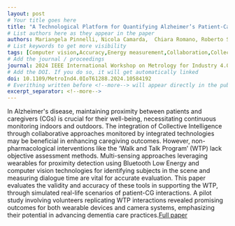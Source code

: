 ```yaml
---
layout: post
# Your title goes here
title: "A Technological Platform for Quantifying Alzheimer’s Patient-Caregiver Interactions in the Walk and Talk Program"
# List authors here as they appear in the paper
authors: Mariangela Pinnelli, Nicola Camarda,  Chiara Romano, Roberto Setola, Sergio Silvestri, Daniela Lo Presti, Giancarlo Fortino, Emiliano Schena
# List keywords to get more visibility
tags: [Computer vision,Accuracy,Energy measurement,Collaboration,Collective intelligence,Cameras,Time measurement]
# Add the journal / proceedings
journal: 2024 IEEE International Workshop on Metrology for Industry 4.0 & IoT (MetroInd4.0 & IoT)
# Add the DOI. If you do so, it will get automatically linked
doi: 10.1109/MetroInd4.0IoT61288.2024.10584192
# Everithing written before <!--more--> will appear directly in the publications page
excerpt_separator: <!--more-->
---
```


In Alzheimer's disease, maintaining proximity between patients and caregivers (CGs) is crucial for their well-being, necessitating continuous monitoring indoors and outdoors. The integration of Collective Intelligence through collaborative approaches monitored by integrated technologies may be beneficial in enhancing caregiving outcomes. However, non-pharmacological interventions like the ‘Walk and Talk Program’ (WTP) lack objective assessment methods. Multi-sensing approaches leveraging wearables for proximity detection using Bluetooth Low Energy and computer vision technologies for identifying subjects in the scene and measuring dialogue time are vital for accurate evaluation. This paper evaluates the validity and accuracy of these tools in supporting the WTP, through simulated real-life scenarios of patient-CG interactions. A pilot study involving volunteers replicating WTP interactions revealed promising outcomes for both wearable devices and camera systems, emphasizing their potential in advancing dementia care practices.[Full paper](https://doi.org/10.1109/MetroInd4.0IoT61288.2024.10584192)
